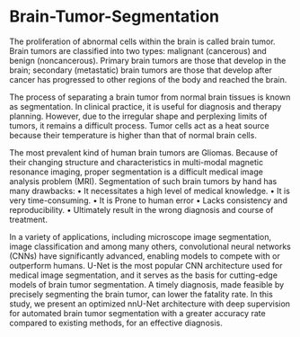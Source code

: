 # Brain-Tumor-Segmentation
The proliferation of abnormal cells within the brain is called brain tumor. Brain tumors are
classified into two types: malignant (cancerous) and benign (noncancerous). Primary brain
tumors are those that develop in the brain; secondary (metastatic) brain tumors are those that
develop after cancer has progressed to other regions of the body and reached the brain.

The process of separating a brain tumor from normal brain tissues is known as segmentation.
In clinical practice, it is useful for diagnosis and therapy planning. However, due to the irregular
shape and perplexing limits of tumors, it remains a difficult process. Tumor cells act as a heat
source because their temperature is higher than that of normal brain cells.

The most prevalent kind of human brain tumors are Gliomas. Because of their changing
structure and characteristics in multi-modal magnetic resonance imaging, proper segmentation
is a difficult medical image analysis problem (MRI). Segmentation of such brain tumors by
hand has many drawbacks:
• It necessitates a high level of medical knowledge.
• It is very time-consuming.
• It is Prone to human error
• Lacks consistency and reproducibility.
• Ultimately result in the wrong diagnosis and course of treatment.

In a variety of applications, including microscope image segmentation, image classification
and among many others, convolutional neural networks (CNNs) have significantly advanced,
enabling models to compete with or outperform humans. U-Net is the most popular CNN
architecture used for medical image segmentation, and it serves as the basis for cutting-edge
models of brain tumor segmentation. A timely diagnosis, made feasible by precisely segmenting the brain tumor, can lower the fatality rate. In this study, we present an optimized nnU-Net architecture with deep supervision for automated brain tumor segmentation with a greater accuracy rate compared to existing methods, for an effective diagnosis.
